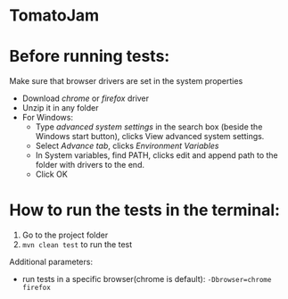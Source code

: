 # TomatoJam

# Before running tests:
Make sure that browser drivers are set in the system properties 
* Download *chrome* or *firefox* driver
* Unzip it in any folder 
* For Windows: 
  * Type *advanced system settings* in the search box (beside the Windows start button), clicks View advanced system settings.
  * Select *Advance tab*, clicks *Environment Variables*
  * In System variables, find PATH, clicks edit and append path to the folder with drivers to the end.
  * Click OK

# How to run the tests in the terminal: 
1. Go to the project folder
2. `mvn clean test` to run the test

Additional parameters: 
* run tests in a specific browser(chrome is default): `-Dbrowser=chrome firefox`
